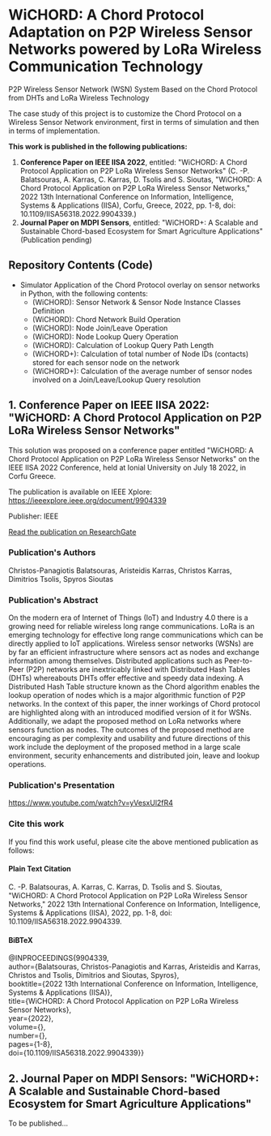 # WiCHORD: A Chord Protocol Adaptation on P2P Wireless Sensor Networks powered by LoRa Wireless Communication Technology
P2P Wireless Sensor Network (WSN) System Based on the Chord Protocol from DHTs and LoRa Wireless Technology

The case study of this project is to customize the Chord Protocol on a Wireless Sensor Network environment, first in terms of simulation and then in terms of implementation.

**This work is published in the following publications:**
1. **Conference Paper on IEEE IISA 2022**, entitled: "WiCHORD: A Chord Protocol Application on P2P LoRa Wireless Sensor Networks" (C. -P. Balatsouras, A. Karras, C. Karras, D. Tsolis and S. Sioutas, "WiCHORD: A Chord Protocol Application on P2P LoRa Wireless Sensor Networks," 2022 13th International Conference on Information, Intelligence, Systems & Applications (IISA), Corfu, Greece, 2022, pp. 1-8, doi: 10.1109/IISA56318.2022.9904339.)
2. **Journal Paper on MDPI Sensors**, entitled: "WiCHORD+: A Scalable and Sustainable Chord-based Ecosystem for Smart Agriculture Applications" (Publication pending)

## Repository Contents (Code)
- Simulator Application of the Chord Protocol overlay on sensor networks in Python, with the following contents:
  * (WiCHORD): Sensor Network & Sensor Node Instance Classes Definition
  * (WiCHORD): Chord Network Build Operation
  * (WiCHORD): Node Join/Leave Operation
  * (WiCHORD): Node Lookup Query Operation
  * (WiCHORD): Calculation of Lookup Query Path Length
  * (WiCHORD+): Calculation of total number of Node IDs (contacts) stored for each sensor node on the network
  * (WiCHORD+): Calculation of the average number of sensor nodes involved on a Join/Leave/Lookup Query resolution
<!-- - Chord protocol overlay for LoRa Wireless Sensor Networks in Arduino Embedded C++
  * Supported LoRa MCU Board: LILYGO TTGO T-Beam v1.1 ESP32 -->

## 1. Conference Paper on IEEE IISA 2022: "WiCHORD: A Chord Protocol Application on P2P LoRa Wireless Sensor Networks"
This solution was proposed on a conference paper entitled "WiCHORD: A Chord Protocol Application on P2P LoRa Wireless Sensor Networks" on the IEEE IISA 2022 Conference, held at Ionial University on July 18 2022, in Corfu Greece.

The publication is available on IEEE Xplore: https://ieeexplore.ieee.org/document/9904339

Publisher: IEEE

<a href="https://www.researchgate.net/profile/Christos-Panagiotis-Balatsouras/publication/361745127_WiCHORD_A_Chord_Protocol_Application_on_P2P_LoRa_Wireless_Sensor_Networks/links/63387d83ff870c55cef0a565/WiCHORD-A-Chord-Protocol-Application-on-P2P-LoRa-Wireless-Sensor-Networks.pdf"> Read the publication on ResearchGate </a>

### Publication's Authors
Christos-Panagiotis Balatsouras, Aristeidis Karras, Christos Karras, Dimitrios Tsolis, Spyros Sioutas

### Publication's Abstract
On the modern era of Internet of Things (IoT) and Industry 4.0 there is a growing need for reliable wireless long range communications. LoRa is an emerging technology for effective long range communications which can be directly applied to IoT applications. Wireless sensor networks (WSNs) are by far an efficient infrastructure where sensors act as nodes and exchange information among themselves. Distributed applications such as Peer-to-Peer (P2P) networks are inextricably linked with Distributed Hash Tables (DHTs) whereabouts DHTs offer effective and speedy data indexing. A Distributed Hash Table structure known as the Chord algorithm enables the lookup operation of nodes which is a major algorithmic function of P2P networks. In the context of this paper, the inner workings of Chord protocol are highlighted along with an introduced modified version of it for WSNs. Additionally, we adapt the proposed method on LoRa networks where sensors function as nodes. The outcomes of the proposed method are encouraging as per complexity and usability and future directions of this work include the deployment of the proposed method in a large scale environment, security enhancements and distributed join, leave and lookup operations.

### Publication's Presentation
https://www.youtube.com/watch?v=yVesxUl2fR4

### Cite this work
If you find this work useful, please cite the above mentioned publication as follows:

#### Plain Text Citation
C. -P. Balatsouras, A. Karras, C. Karras, D. Tsolis and S. Sioutas, "WiCHORD: A Chord Protocol Application on P2P LoRa Wireless Sensor Networks," 2022 13th International Conference on Information, Intelligence, Systems & Applications (IISA), 2022, pp. 1-8, doi: 10.1109/IISA56318.2022.9904339.

#### BiBTeX
@INPROCEEDINGS{9904339,  
author={Balatsouras, Christos-Panagiotis and Karras, Aristeidis and Karras, Christos and Tsolis, Dimitrios and Sioutas, Spyros},  
booktitle={2022 13th International Conference on Information, Intelligence, Systems & Applications (IISA)},   
title={WiCHORD: A Chord Protocol Application on P2P LoRa Wireless Sensor Networks},   
year={2022},  
volume={},  
number={},  
pages={1-8},  
doi={10.1109/IISA56318.2022.9904339}}

## 2. Journal Paper on MDPI Sensors: "WiCHORD+: A Scalable and Sustainable Chord-based Ecosystem for Smart Agriculture Applications"
To be published...
